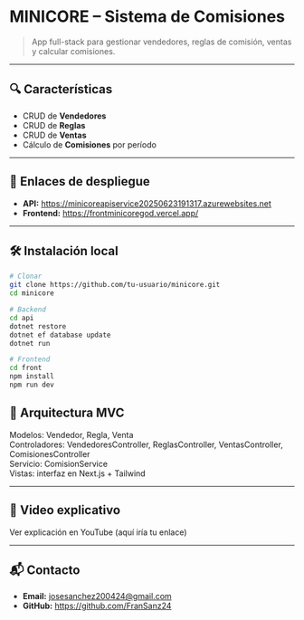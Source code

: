 # MINICORE – Sistema de Comisiones

> App full-stack para gestionar vendedores, reglas de comisión, ventas y calcular comisiones.

---

## 🔍 Características

- CRUD de **Vendedores**  
- CRUD de **Reglas**  
- CRUD de **Ventas**  
- Cálculo de **Comisiones** por período

---

## 🚀 Enlaces de despliegue

- **API:** https://minicoreapiservice20250623191317.azurewebsites.net  
- **Frontend:** https://frontminicoregod.vercel.app/

---

## 🛠 Instalación local

```bash
# Clonar
git clone https://github.com/tu-usuario/minicore.git
cd minicore

# Backend
cd api
dotnet restore
dotnet ef database update
dotnet run

# Frontend
cd front
npm install
npm run dev

```
## 📑 Arquitectura MVC

Modelos: Vendedor, Regla, Venta  
Controladores: VendedoresController, ReglasController, VentasController, ComisionesController  
Servicio: ComisionService  
Vistas: interfaz en Next.js + Tailwind

---

## 🎥 Video explicativo

Ver explicación en YouTube (aquí iría tu enlace)

---

## 📬 Contacto

- **Email:** josesanchez200424@gmail.com  
- **GitHub:** https://github.com/FranSanz24
